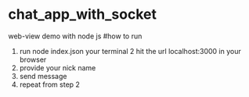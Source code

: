 # chat_app_with_socket
web-view demo with node js
#how to run 
  1. run node index.json your terminal 
  2 hit the url localhost:3000 in your browser
  3. provide your nick name 
  4. send message 
  5. repeat from step 2
